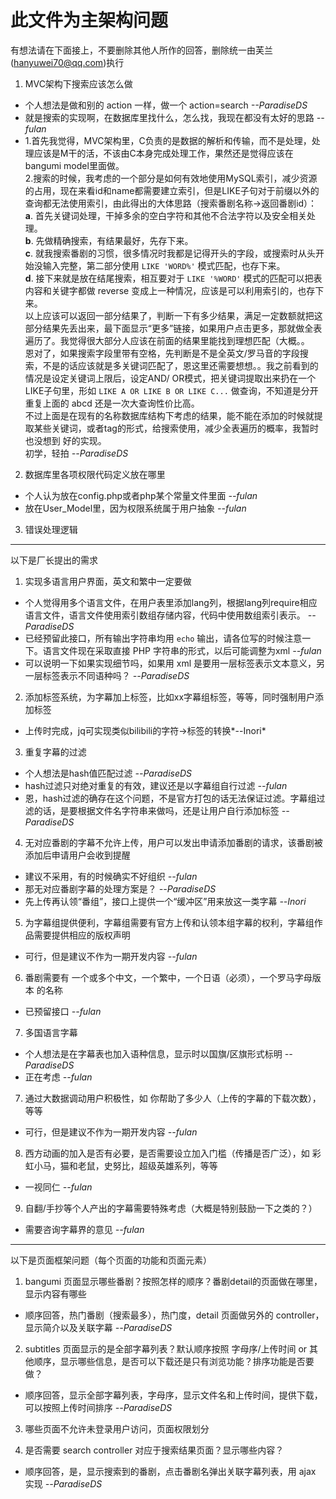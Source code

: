 # 此文件为主架构问题

有想法请在下面接上，不要删除其他人所作的回答，删除统一由芙兰(hanyuwei70@qq.com)执行

1. MVC架构下搜索应该怎么做

  + 个人想法是做和别的 action 一样，做一个 action=search *--ParadiseDS*
  + 就是搜索的实现啊，在数据库里找什么，怎么找，我现在都没有太好的思路 *--fulan*
  + 1.首先我觉得，MVC架构里，C负责的是数据的解析和传输，而不是处理，处理应该是M干的活，不该由C本身完成处理工作，果然还是觉得应该在bangumi model里面做。  
    2.搜索的时候，我考虑的一个部分是如何有效地使用MySQL索引，减少资源的占用，现在来看id和name都需要建立索引，但是LIKE子句对于前缀以外的查询都无法使用索引，由此得出的大体思路（搜索番剧名称->返回番剧id）：  
    **a**. 首先关键词处理，干掉多余的空白字符和其他不合法字符以及安全相关处理。  
    **b**. 先做精确搜索，有结果最好，先存下来。  
    **c**. 就我搜索番剧的习惯，很多情况时我都是记得开头的字段，或搜索时从头开始没输入完整，第二部分使用 `LIKE 'WORD%'` 模式匹配，也存下来。  
    **d**. 接下来就是放在结尾搜索，相互要对于 `LIKE '%WORD'` 模式的匹配可以把表内容和关键字都做 reverse 变成上一种情况，应该是可以利用索引的，也存下来。  
    以上应该可以返回一部分结果了，判断一下有多少结果，满足一定数额就把这部分结果先丢出来，最下面显示“更多”链接，如果用户点击更多，那就做全表遍历了。我觉得很大部分人应该在前面的结果里能找到理想匹配（大概。。  
    恩对了，如果搜索字段里带有空格，先判断是不是全英文/罗马音的字段搜索，不是的话应该就是多关键词匹配了，恩这里还需要想想。。我之前看到的情况是设定关键词上限后，设定AND/  OR模式，把关键词提取出来扔在一个LIKE子句里，形如 `LIKE A OR LIKE B OR LIKE C...` 做查询，不知道是分开重复上面的 abcd 还是一次大查询性价比高。  
    不过上面是在现有的名称数据库结构下考虑的结果，能不能在添加的时候就提取某些关键词，或者tag的形式，给搜索使用，减少全表遍历的概率，我暂时也没想到 好的实现。  
    初学，轻拍     *--ParadiseDS*

2. 数据库里各项权限代码定义放在哪里

  + 个人认为放在config.php或者php某个常量文件里面 *--fulan*
  + 放在User_Model里，因为权限系统属于用户抽象 *--fulan*

3. 错误处理逻辑

***

以下是厂长提出的需求

1. 实现多语言用户界面，英文和繁中一定要做

  + 个人觉得用多个语言文件，在用户表里添加lang列，根据lang列require相应语言文件，语言文件使用索引数组存储内容，代码中使用数组索引表示。 *--ParadiseDS*
  + 已经预留此接口，所有输出字符串均用 `echo` 输出，请各位写的时候注意一下。语言文件现在采取直接 PHP 字符串的形式，以后可能调整为xml *--fulan*
  + 可以说明一下如果实现细节吗，如果用 xml 是要用一层标签表示文本意义，另一层标签表示不同语种吗？ *--ParadiseDS*

2. 添加标签系统，为字幕加上标签，比如xx字幕组标签，等等，同时强制用户添加标签
  + 上传时完成，jq可实现类似bilibili的字符->标签的转换*--Inori*

3. 重复字幕的过滤

  + 个人想法是hash值匹配过滤 *--ParadiseDS*
  + hash过滤只对绝对重复的有效，建议还是以字幕组自行过滤 *--fulan*
  + 恩，hash过滤的确存在这个问题，不是官方打包的话无法保证过滤。字幕组过滤的话，是要根据文件名字符串来做吗，还是让用户自行添加标签 *--ParadiseDS*

4. 无对应番剧的字幕不允许上传，用户可以发出申请添加番剧的请求，该番剧被添加后申请用户会收到提醒

  + 建议不采用，有的时候确实不好组织 *--fulan*
  + 那无对应番剧字幕的处理方案是？ *--ParadiseDS*
  + 先上传再认领“番组”，接口上提供一个“缓冲区”用来放这一类字幕 *--Inori*

5. 为字幕组提供便利，字幕组需要有官方上传和认领本组字幕的权利，字幕组作品需要提供相应的版权声明

  + 可行，但是建议不作为一期开发内容 *--fulan*

6. 番剧需要有 一个或多个中文，一个繁中，一个日语（必须），一个罗马字母版本 的名称

  + 已预留接口 *--fulan*

7. 多国语言字幕

  + 个人想法是在字幕表也加入语种信息，显示时以国旗/区旗形式标明 *--ParadiseDS*
  + 正在考虑 *--fulan*

7. 通过大数据调动用户积极性，如 你帮助了多少人（上传的字幕的下载次数），等等

  + 可行，但是建议不作为一期开发内容 *--fulan*

8. 西方动画的加入是否有必要，是否需要设立加入门槛（传播是否广泛），如 彩虹小马，猫和老鼠，史努比，超级英雄系列，等等

  + 一视同仁 *--fulan*

9. 自翻/手抄等个人产出的字幕需要特殊考虑（大概是特别鼓励一下之类的？）

  + 需要咨询字幕界的意见 *--fulan*

***

以下是页面框架问题（每个页面的功能和页面元素）

1. bangumi 页面显示哪些番剧？按照怎样的顺序？番剧detail的页面做在哪里，显示内容有哪些
  + 顺序回答，热门番剧（搜索最多），热门度，detail 页面做另外的 controller，显示简介以及关联字幕 *--ParadiseDS*

2. subtitles 页面显示的是全部字幕列表？默认顺序按照 字母序/上传时间 or 其他顺序，显示哪些信息，是否可以下载还是只有浏览功能？排序功能是否要做？
  + 顺序回答，显示全部字幕列表，字母序，显示文件名和上传时间，提供下载，可以按照上传时间排序 *--ParadiseDS*

3. 哪些页面不允许未登录用户访问，页面权限划分

4. 是否需要 search controller 对应于搜索结果页面？显示哪些内容？
  + 顺序回答，是，显示搜索到的番剧，点击番剧名弹出关联字幕列表，用 ajax 实现 *--ParadiseDS*
